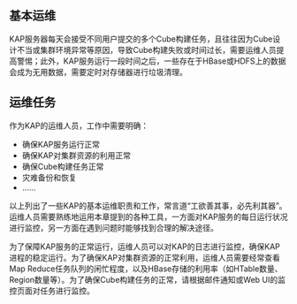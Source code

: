 ## 基本运维
KAP服务器每天会接受不同用户提交的多个Cube构建任务，且往往因为Cube设计不当或集群环境异常等原因，导致Cube构建失败或时间过长，需要运维人员提高警惕；此外，KAP服务运行一段时间之后，一些存在于HBase或HDFS上的数据会成为无用数据，需要定时对存储器进行垃圾清理。
## 运维任务
作为KAP的运维人员，工作中需要明确：
* 确保KAP服务运行正常
* 确保KAP对集群资源的利用正常
* 确保Cube构建任务正常
* 灾难备份和恢复
* ……

以上列出了一些KAP的基本运维职责和工作，常言道“工欲善其事，必先利其器”。运维人员需要熟练地运用本章提到的各种工具，一方面对KAP服务的每日运行状况进行监控，另一方面在遇到问题时能够找到合理的解决途径。

为了保障KAP服务的正常运行，运维人员可以对KAP的日志进行监控，确保KAP进程的稳定运行。为了确保KAP对集群资源的正常利用，运维人员需要经常查看Map Reduce任务队列的闲忙程度，以及HBase存储的利用率（如HTable数量、Region数量等）。为了确保Cube构建任务的正常，请根据邮件通知或Web UI的监控页面对任务进行监控。